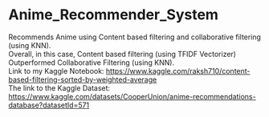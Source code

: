 # Anime_Recommender_System
Recommends Anime using Content based filtering and collaborative filtering (using KNN). <br>
Overall, in this case, Content based filtering (using TFIDF Vectorizer) Outperformed Collaborative Filtering (using KNN). <br>
Link to my Kaggle Notebook: https://www.kaggle.com/raksh710/content-based-filtering-sorted-by-weighted-average <br>
The link to the Kaggle Dataset: https://www.kaggle.com/datasets/CooperUnion/anime-recommendations-database?datasetId=571 <br>
